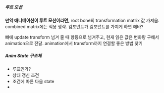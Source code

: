 ##### 루트 모션
**만약 애니메이션이 루트 모션이라면,** 
root bone의 transformation matrix 값 가져옴. combined matrix에는 적용 생략.
컴포넌트가 컴포넌트를 가지게 하면 에바?

뼈에 update transform 넘겨 줄 때 항등으로 넘겨주고, 현재 읽은 값은 변화량 구해서 animation으로 전달. animation에서 transform까지 연결할 좋은 방법 찾기

##### Anim State 구조체
- 루프인가?
- 상태 갱신 조건
- 조건에 따른 다음 state
- 